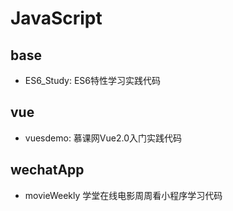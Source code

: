 # JavaScript

## base
- ES6_Study: ES6特性学习实践代码

## vue
- vuesdemo: 慕课网Vue2.0入门实践代码

## wechatApp
- movieWeekly 学堂在线电影周周看小程序学习代码
